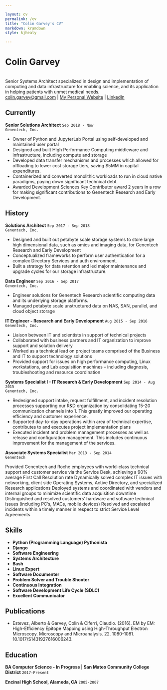 ```yaml
---

layout: cv
permalink: /cv
title: "Colin Garvey's CV"
markdown: kramdown
style: kjhealy

---
```


# Colin Garvey
<br>
Senior Systems Architect specialized in design and implementation of computing and data infrastructure for
enabling science, and its application in helping patients with unmet medical needs.


<div id="webaddress">
<a href="mailto:colin.garvey@gmail.com">colin.garvey@gmail.com</a>
| <a href="https://colingarvey.github.io">My Personal Website</a> 
| <a href="https://linkedin.com/in/colin-garvey-61687066">LinkedIn</a>
</div>

## Currently

__Senior Solutions Architect__
`Sep 2018 - Now`<br>
`Genentech, Inc.`
- Owner of Python and JupyterLab Portal using self-developed and maintained user portal
- Designed and built High Performance Computing middleware and infrastructure, including compute
and storage
- Developed data transfer mechanisms and processes which allowed for offloading to lower cost
storage tiers, saving $5MM in capital expenditures.
- Containerized and converted monolithic workloads to run in cloud native paradigms, paying down
significant technical debt.
- Awarded Development Sciences Key Contributor award 2 years in a row for making significant
contributions to Genentech Research and Early Development.

## History

__Solutions Architect__
`Sep 2017 - Sep 2018`<br>
`Genentech, Inc.`

- Designed and built out petabyte scale storage systems to store large high dimensional data, such as
omics and imaging data, for Genentech Research and Early Development
- Conceptualized frameworks to perform user authentication for a complex Directory Services and auth
environment.
- Built a strategy for data retention and led major maintenance and upgrade cycles for our storage
infrastructure.

__Data Engineer__
`Sep 2016 - Sep 2017`<br>
`Genentech, Inc.`

- Engineer solutions for Genentech Research scientific computing data and its underlying storage
platforms.
- Managed petabyte scale unstructured data on NAS, SAN, parallel, and cloud object storage


__IT Engineer - Research and Early Development__
`Aug 2015 - Sep 2016`<br>
`Genentech, Inc.`

- Liaison between IT and scientists in support of technical projects
- Collaborated with business partners and IT organization to improve support and solution delivery
- Worked as a technical lead on project teams comprised of the Business and IT to support technology
solutions
- Provided support for issues on high performance computing, Linux workstations, and Lab acquisition machines – including diagnosis, troubleshooting and resource coordination


__Systems Specialist I - IT Research & Early Development__
`Sep 2014 - Aug 2015`<br>
`Genentech, Inc.`

- Redesigned support intake, request fulfillment, and incident resolution processes supporting our R&D organization by consolidating 15-20 communication channels into 1. This greatly improved our operating efficiency and customer experience.
- Supported day-to-day operations within area of technical expertise, contributes to and executes project
implementation plans
- Executed incident and problem management processes as well as release and configuration
management. This includes continuous improvement for the management of the services.

__Associate Systems Specialist__
`Mar 2013 - Sep 2014`<br>
`Genentech`

Provided Genentech and Roche employees with world-class technical support and customer service via
the Service Desk, achieving a 90% average First Call Resolution rate
Dynamically solved complex IT issues with networking, client side Operating Systems, Active Directory,
and specialized Research applications
Deployed systems and coordinated with vendors and internal groups to minimize scientific data
acquisition downtime
Distinguished and resolved customers’ hardware and software technical issues (including PC’s, MACs,
mobile devices)
Resolved and escalated incidents within a timely manner in respect to strict Service Level Agreements


## Skills

- **Python (Programming Language) Pythonista**
- **Django**
- **Software Engineering**
- **Systems Architecture**
- **Bash**
- **Linux Expert**
- **Software Documenter**
- **Problem Solver and Trouble Shooter**
- **Continuous Integration**
- **Software Development Life Cycle (SDLC)**
- **Excellent Communicator**

## Publications
- Estevez, Alberto & Garvey, Colin & Ciferri, Claudio. (2016). EM by EM: High-Efficiency Epitope Mapping using High-Throughput Electron Microscopy. Microscopy and Microanalysis. 22. 1080-1081. 10.1017/S1431927616006243.

## Education

__BA Computer Science - In Progress | San Mateo Community College District__
`2017-Present` 

__Encinal High School, Alameda, CA__
`2005-2007`
